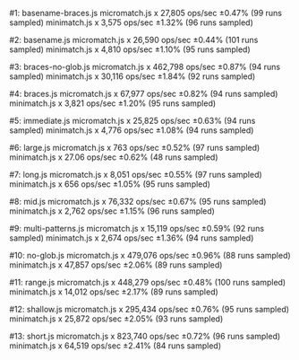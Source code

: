 #1: basename-braces.js
  micromatch.js x 27,805 ops/sec ±0.47% (99 runs sampled)
  minimatch.js x 3,575 ops/sec ±1.32% (96 runs sampled)

#2: basename.js
  micromatch.js x 26,590 ops/sec ±0.44% (101 runs sampled)
  minimatch.js x 4,810 ops/sec ±1.10% (95 runs sampled)

#3: braces-no-glob.js
  micromatch.js x 462,798 ops/sec ±0.87% (94 runs sampled)
  minimatch.js x 30,116 ops/sec ±1.84% (92 runs sampled)

#4: braces.js
  micromatch.js x 67,977 ops/sec ±0.82% (94 runs sampled)
  minimatch.js x 3,821 ops/sec ±1.20% (95 runs sampled)

#5: immediate.js
  micromatch.js x 25,825 ops/sec ±0.63% (94 runs sampled)
  minimatch.js x 4,776 ops/sec ±1.08% (94 runs sampled)

#6: large.js
  micromatch.js x 763 ops/sec ±0.52% (97 runs sampled)
  minimatch.js x 27.06 ops/sec ±0.62% (48 runs sampled)

#7: long.js
  micromatch.js x 8,051 ops/sec ±0.55% (97 runs sampled)
  minimatch.js x 656 ops/sec ±1.05% (95 runs sampled)

#8: mid.js
  micromatch.js x 76,332 ops/sec ±0.67% (95 runs sampled)
  minimatch.js x 2,762 ops/sec ±1.15% (96 runs sampled)

#9: multi-patterns.js
  micromatch.js x 15,119 ops/sec ±0.59% (92 runs sampled)
  minimatch.js x 2,674 ops/sec ±1.36% (94 runs sampled)

#10: no-glob.js
  micromatch.js x 479,076 ops/sec ±0.96% (88 runs sampled)
  minimatch.js x 47,857 ops/sec ±2.06% (89 runs sampled)

#11: range.js
  micromatch.js x 448,279 ops/sec ±0.48% (100 runs sampled)
  minimatch.js x 14,012 ops/sec ±2.17% (89 runs sampled)

#12: shallow.js
  micromatch.js x 295,434 ops/sec ±0.76% (95 runs sampled)
  minimatch.js x 25,872 ops/sec ±2.05% (93 runs sampled)

#13: short.js
  micromatch.js x 823,740 ops/sec ±0.72% (96 runs sampled)
  minimatch.js x 64,519 ops/sec ±2.41% (84 runs sampled)